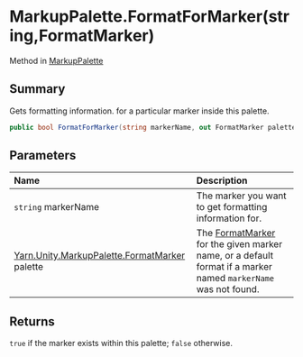 # MarkupPalette.FormatForMarker(string,FormatMarker)

Method in [MarkupPalette](/docs/api/csharp/yarn.unity.markuppalette.md)

## Summary


Gets formatting information. for a particular marker inside this
palette.


```csharp
public bool FormatForMarker(string markerName, out FormatMarker palette)
```

## Parameters

|Name|Description|
|:---|:---|
|`string` markerName|The marker you want to get formatting information for.|
|[Yarn.Unity.MarkupPalette.FormatMarker](/docs/api/csharp/yarn.unity.markuppalette.formatmarker.md) palette|The  <a href="yarn.unity.markuppalette.formatmarker.md">FormatMarker</a>  for the given marker name, or a default format if a marker named  <code>markerName</code>  was not found.|

## Returns

<code>true</code>  if the marker exists within this
palette;  <code>false</code>  otherwise.

